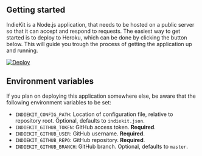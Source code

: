 ## Getting started

IndieKit is a Node.js application, that needs to be hosted on a public server so that it can accept and respond to requests. The easiest way to get started is to deploy to Heroku, which can be done by clicking the button below. This will guide you trough the process of getting the application up and running.

[![Deploy](https://www.herokucdn.com/deploy/button.svg)](https://heroku.com/deploy)

## Environment variables

If you plan on deploying this application somewhere else, be aware that the following environment variables to be set:

* `INDIEKIT_CONFIG_PATH`: Location of configuration file, relative to repository root. Optional, defaults to `indiekit.json`.
* `INDIEKIT_GITHUB_TOKEN`: GitHub access token. **Required**.
* `INDIEKIT_GITHUB_USER`: GitHub username. **Required**.
* `INDIEKIT_GITHUB_REPO`: GitHub repository. **Required**.
* `INDIEKIT_GITHUB_BRANCH`: GitHub branch. Optional, defaults to `master`.
